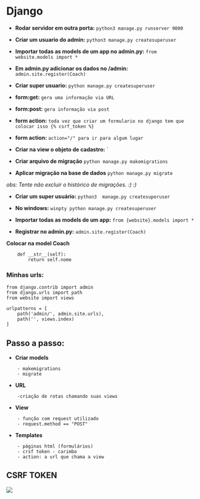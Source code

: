 # Django

- **Rodar servidor em outra porta:** `python3 manage.py runserver 9000`
- **Criar um usuario do admin:** `python3 manage.py createsuperuser`
- **Importar todas as models de um app no admin.py:** `from website.models import *`
- **Em admin.py adicionar os dados no /admin:** `admin.site.register(Coach)`
- **Criar super usuario:** `python manage.py createsuperuser`
- **form:get:** `gera uma informação via URL`
- **form:post:** `gera informação via post`
- **form action:** `toda vez que criar um formulario no django tem que colocar isso {% csrf_token %}`
- **form action:** `action="/" para ir para algum lugar`
- **Criar na view o objeto de cadastro:** `

 - **Criar arquivo de migração** `python manage.py makemigrations`
- **Aplicar migração na base de dados** `python manage.py migrate`

_obs: Tente não excluir o histórico de migrações. :) :)_

- **Criar um super usuário:** `python3  manage.py createsuperuser`
- **No windows:** `winpty python manage.py createsuperuser`
 
- **Importar todas as models de um app:** `from {website}.models import * `
- **Registrar no admin.py:** `admin.site.register(Coach)`

**Colocar na model Coach**
```
    def __str__(self):
        return self.nome 
```

### Minhas urls:
```
from django.contrib import admin
from django.urls import path
from website import views
```
```
urlpatterns = [
    path('admin/', admin.site.urls),
    path('', views.index)
]
```

## Passo a passo:

- **Criar models**
``` 
    - makemigrations
    - migrate
```

- **URL**
```
    -criação de rotas chamando suas views
```
- **View**
```
    - função com request utilizado
    - request.method == "POST"
```

- **Templates**
``` 
    - páginas html (formulários)
    - crsf token - carimbo
    - action: a url que chama a view
```

## CSRF TOKEN

<img src="https://www.digitalmunition.me/wp-content/uploads/2018/04/csrf-cross-site-request-forgery-620x350-c.png" />

